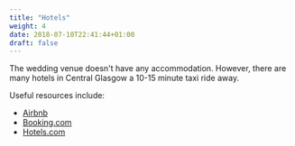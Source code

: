 ```yaml
---
title: "Hotels"
weight: 4
date: 2018-07-10T22:41:44+01:00
draft: false
---
```


The wedding venue doesn't have any accommodation. However, there are many hotels in Central Glasgow a 10-15 minute taxi ride away.

Useful resources include:

* [Airbnb](https://www.airbnb.co.uk)
* [Booking.com](http://www.booking.com)
* [Hotels.com](https://uk.hotels.com)
